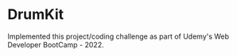 # DrumKit

Implemented this project/coding challenge as part of Udemy's Web Developer BootCamp - 2022.
